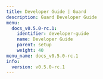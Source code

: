 ```yaml
---
title: Developer Guide | Guard
description: Guard Developer Guide
menu:
  docs_v0.5.0-rc.1:
    identifier: developer-guide
    name: Developer Guide
    parent: setup
    weight: 40
menu_name: docs_v0.5.0-rc.1
info:
  version: v0.5.0-rc.1
---
```


